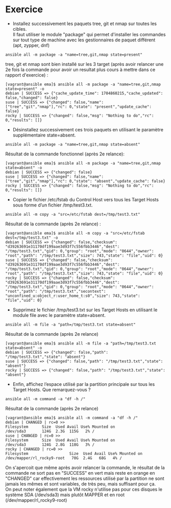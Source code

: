# Exercice

- Installez successivement les paquets tree, git et nmap sur toutes les cibles.  
Il faut utiliser le module "package" qui permet d'installer les commandes sur
tout type de machine avec les gestionnaires de paquet différent (apt, zypper, dnf)
```
ansible all -m package -a "name=tree,git,nmap state=present"
```

tree, git et nmap sont bien installé sur les 3 target (après avoir relancer une
2e fois la commande pour avoir un resultat plus cours à mettre dans ce rapport
d'exercice) : 
```
[vagrant@ansible ema]$ ansible all -m package -a "name=tree,git,nmap state=present" -o
debian | SUCCESS => {"cache_update_time": 1704860215,"cache_updated": false,"changed": false}
suse | SUCCESS => {"changed": false,"name": ["tree","git","nmap"],"rc": 0,"state": "present","update_cache": false}
rocky | SUCCESS => {"changed": false,"msg": "Nothing to do","rc": 0,"results": []}
```

- Désinstallez successivement ces trois paquets en utilisant le paramètre supplémentaire state=absent.  
```
ansible all -m package -a "name=tree,git,nmap state=absent"
```

Résultat de la commande fonctionnel (après 2e relance):
```
[vagrant@ansible ema]$ ansible all -m package -a "name=tree,git,nmap state=absent" -o
debian | SUCCESS => {"changed": false}
suse | SUCCESS => {"changed": false,"name": ["tree","git","nmap"],"rc": 0,"state": "absent","update_cache": false}
rocky | SUCCESS => {"changed": false,"msg": "Nothing to do","rc": 0,"results": []}
```

- Copier le fichier /etc/fstab du Control Host vers tous les Target Hosts sous forme d’un fichier /tmp/test3.txt.  
```
ansible all -m copy -a "src=/etc/fstab dest=/tmp/test3.txt"
```

Résultat de la commande (après 2e relance) :
```
[vagrant@ansible ema]$ ansible all -m copy -a "src=/etc/fstab dest=/tmp/test3.txt" -o
debian | SUCCESS => {"changed": false,"checksum": "d39263691e31170df199aae3d93f7c556fbb3446","dest": "/tmp/test3.txt","gid": 0,"group": "root","mode": "0644","owner": "root","path": "/tmp/test3.txt","size": 743,"state": "file","uid": 0}
suse | SUCCESS => {"changed": false,"checksum": "d39263691e31170df199aae3d93f7c556fbb3446","dest": "/tmp/test3.txt","gid": 0,"group": "root","mode": "0644","owner": "root","path": "/tmp/test3.txt","size": 743,"state": "file","uid": 0}
rocky | SUCCESS => {"changed": false,"checksum": "d39263691e31170df199aae3d93f7c556fbb3446","dest": "/tmp/test3.txt","gid": 0,"group": "root","mode": "0644","owner": "root","path": "/tmp/test3.txt","secontext": "unconfined_u:object_r:user_home_t:s0","size": 743,"state": "file","uid": 0}
```

- Supprimez le fichier /tmp/test3.txt sur les Target Hosts en utilisant le module file avec le paramètre state=absent.  
```
ansible all -m file -a "path=/tmp/test3.txt state=absent"
```

Résultat de la commande (après 2e relance)
```
[vagrant@ansible ema]$ ansible all -m file -a "path=/tmp/test3.txt state=absent" -o
debian | SUCCESS => {"changed": false,"path": "/tmp/test3.txt","state": "absent"}
suse | SUCCESS => {"changed": false,"path": "/tmp/test3.txt","state": "absent"}
rocky | SUCCESS => {"changed": false,"path": "/tmp/test3.txt","state": "absent"}
```

- Enfin, affichez l’espace utilisé par la partition principale sur tous les Target Hosts. Que remarquez-vous ?  
```
ansible all -m command -a "df -h /"
```

Résultat de la commande (après 2e relance)
```
[vagrant@ansible ema]$ ansible all -m command -a "df -h /"
debian | CHANGED | rc=0 >>
Filesystem      Size  Used Avail Use% Mounted on
/dev/sda3       124G  2.3G  115G   2% /
suse | CHANGED | rc=0 >>
Filesystem      Size  Used Avail Use% Mounted on
/dev/sda3       124G  2.8G  118G   3% /
rocky | CHANGED | rc=0 >>
Filesystem                  Size  Used Avail Use% Mounted on
/dev/mapper/rl_rocky9-root   70G  2.4G   68G   4% /
```

On s'apercoit que même après avoir relancer la commande, le résultat de la
commande ne sort pas en "SUCCESS" en vert mais reste en orange en "CHANGED" car
effectivement les ressources utilisé par la partition ne sont jamais les mêmes
et sont variables, de très peu, mais suffisant pour ça.  
On peut noter également que la VM rocky n'utilise pas pour ces disques le
système SDA (/dev/sda3) mais plutôt MAPPER et en root (/dev/mapper/rl_rocky9-root)
